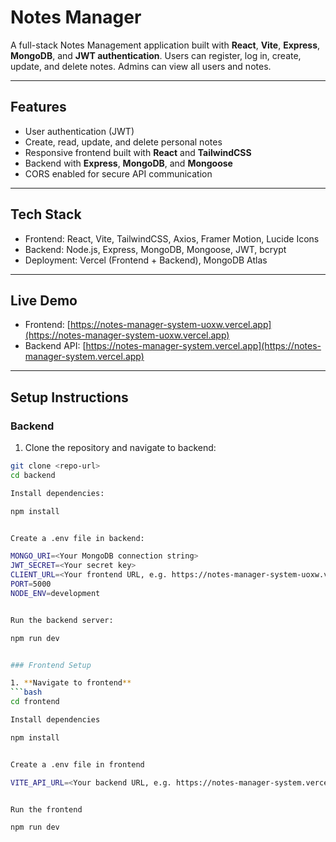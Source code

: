 # Notes Manager

A full-stack Notes Management application built with **React**, **Vite**, **Express**, **MongoDB**, and **JWT authentication**. Users can register, log in, create, update, and delete notes. Admins can view all users and notes.

---

## Features

- User authentication (JWT)
- Create, read, update, and delete personal notes
- Responsive frontend built with **React** and **TailwindCSS**
- Backend with **Express**, **MongoDB**, and **Mongoose**
- CORS enabled for secure API communication

---

## Tech Stack

- Frontend: React, Vite, TailwindCSS, Axios, Framer Motion, Lucide Icons  
- Backend: Node.js, Express, MongoDB, Mongoose, JWT, bcrypt  
- Deployment: Vercel (Frontend + Backend), MongoDB Atlas

---

## Live Demo

- Frontend: [https://notes-manager-system-uoxw.vercel.app](https://notes-manager-system-uoxw.vercel.app)  
- Backend API: [https://notes-manager-system.vercel.app](https://notes-manager-system.vercel.app)

---

## Setup Instructions

### Backend

1. Clone the repository and navigate to backend:

```bash
git clone <repo-url>
cd backend

Install dependencies:

npm install


Create a .env file in backend:

MONGO_URI=<Your MongoDB connection string>
JWT_SECRET=<Your secret key>
CLIENT_URL=<Your frontend URL, e.g. https://notes-manager-system-uoxw.vercel.app>
PORT=5000
NODE_ENV=development


Run the backend server:

npm run dev


### Frontend Setup

1. **Navigate to frontend**
```bash
cd frontend

Install dependencies

npm install


Create a .env file in frontend

VITE_API_URL=<Your backend URL, e.g. https://notes-manager-system.vercel.app>


Run the frontend

npm run dev
